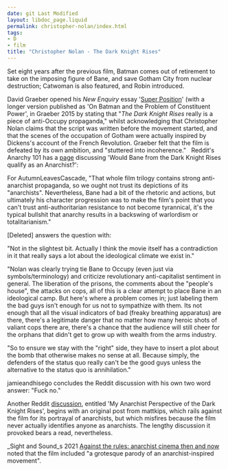 ```yaml
---
date: git Last Modified
layout: libdoc_page.liquid
permalink: christopher-nolan/index.html
tags:
- D
- film
title: "Christopher Nolan - The Dark Knight Rises"
---
```


Set eight years after the previous film, Batman comes out of  retirement to take on the imposing figure of Bane, and save Gotham  City from nuclear destruction; Catwoman is also featured, and Robin  introduced.

David Graeber opened his _New Enquiry_ essay '<a href="http://thenewinquiry.com/essays/super-position/">Super  Position</a>' (with a longer version published as 'On Batman and  the Problem of Constituent Power', in Graeber 2015 by stating that "_The Dark Knight Rises_ really  is a piece of anti-Occupy propaganda," whilst acknowledging that  Christopher Nolan claims that the script was written before the  movement started, and that the scenes of the occupation of Gotham  were actually inspired by Dickens's account of the French  Revolution. Graeber felt that the film is defeated by its own  ambition, and "stuttered into incoherence."
 
Reddit's Anarchy 101 has a <a href="https://www.reddit.com/r/Anarchy101/comments/2c9v23/would_bane_from_the_dark_knight_rises_qualify_as/"> page</a> discussing 'Would Bane from the Dark Knight Rises qualify  as an Anarchist?':

For AutumnLeavesCascade, "That whole film  trilogy contains strong anti-anarchist propaganda, so we ought  not trust its depictions of its "anarchists". Nevertheless, Bane  had a bit of the rhetoric and actions, but ultimately his  character progression was to make the film's point that you  can't trust anti-authoritarian resistance to not become  tyrannical, it's the typical bullshit that anarchy results in a  backswing of warlordism or totalitarianism."

[Deleted] answers the question with:

"Not in the slightest bit. Actually I think  the movie itself has a contradiction in it that really says a  lot about the ideological climate we exist in."

"Nolan was clearly trying tie Bane to  Occupy (even just via symbols/terminology) and criticize  revolutionary anti-capitalist sentiment in general. The  liberation of the prisons, the comments about the "people's  house", the attacks on cops, all of this is a clear attempt to  place Bane in an ideological camp. But here's where a problem  comes in; just labeling them the bad guys isn't enough for us  not to sympathize with them. Its not enough that all the visual  indicators of bad (freaky breathing apparatus) are there,  there's a legitimate danger that no matter how many heroic shots  of valiant cops there are, there's a chance that the audience  will still cheer for the orphans that didn't get to grow up with  wealth from the arms industry.

"So to ensure we stay with the "right"  side, they have to insert a plot about the bomb that otherwise  makes no sense at all. Because simply, the defenders of the  status quo really can't be the good guys unless the alternative  to the status quo is annihilation."

jamieandhisego concludes the Reddit discussion with his own two word answer: "Fuck no." 

Another Reddit <a href="https://www.reddit.com/r/Anarchism/comments/ww7wo/my_anarchist_perspective_of_the_dark_knight_rises/"> discussion</a>, entitled 'My Anarchist Perspective of the Dark  Knight Rises', begins with an original post from mattkips, which  rails against the film for its portrayal of anarchists, but which  misfires because the film never actually identifies anyone as  anarchists. The lengthy discussion it provoked bears a read,  nevertheless. 

_Sight and Sound_s 2021 <a href="https://www.bfi.org.uk/sight-and-sound/features/anarchist-cinema-history">Against the rules: anarchist cinema then and now</a> noted that the film included "a grotesque parody of an anarchist-inspired movement".